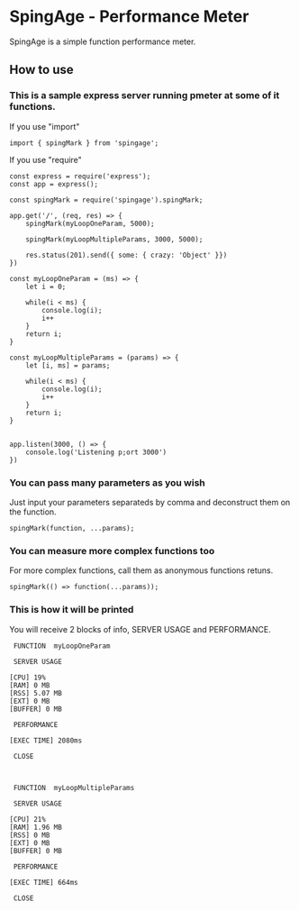 # SpingAge - Performance Meter
SpingAge is a simple function performance meter.

## How to use

### This is a sample express server running pmeter at some of it functions.
If you use "import"
```
import { spingMark } from 'spingage';
```
If you use "require"
```
const express = require('express');
const app = express();

const spingMark = require('spingage').spingMark;

app.get('/', (req, res) => {
    spingMark(myLoopOneParam, 5000);

    spingMark(myLoopMultipleParams, 3000, 5000);

    res.status(201).send({ some: { crazy: 'Object' }})
})

const myLoopOneParam = (ms) => {
    let i = 0;
    
    while(i < ms) {
        console.log(i);
        i++
    }
    return i;
}

const myLoopMultipleParams = (params) => { 
    let [i, ms] = params;

    while(i < ms) {
        console.log(i);
        i++
    }
    return i;
}


app.listen(3000, () => {
    console.log('Listening p;ort 3000')
})
```

### You can pass many parameters as you wish
Just input your parameters separateds by comma and deconstruct them on the function.

```
spingMark(function, ...params);
```

### You can measure more complex functions too
For more complex functions, call them as anonymous functions retuns.

```
spingMark(() => function(...params));
```

### This is how it will be printed
You will receive 2 blocks of info, SERVER USAGE and PERFORMANCE.

```
 FUNCTION  myLoopOneParam 

 SERVER USAGE 

[CPU] 19%
[RAM] 0 MB
[RSS] 5.07 MB
[EXT] 0 MB
[BUFFER] 0 MB

 PERFORMANCE 

[EXEC TIME] 2080ms

 CLOSE 



 FUNCTION  myLoopMultipleParams 

 SERVER USAGE 

[CPU] 21%
[RAM] 1.96 MB
[RSS] 0 MB
[EXT] 0 MB
[BUFFER] 0 MB

 PERFORMANCE 

[EXEC TIME] 664ms

 CLOSE 
 ```